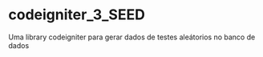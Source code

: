 # codeigniter_3_SEED
Uma library codeigniter para gerar dados de testes aleátorios no banco de dados
